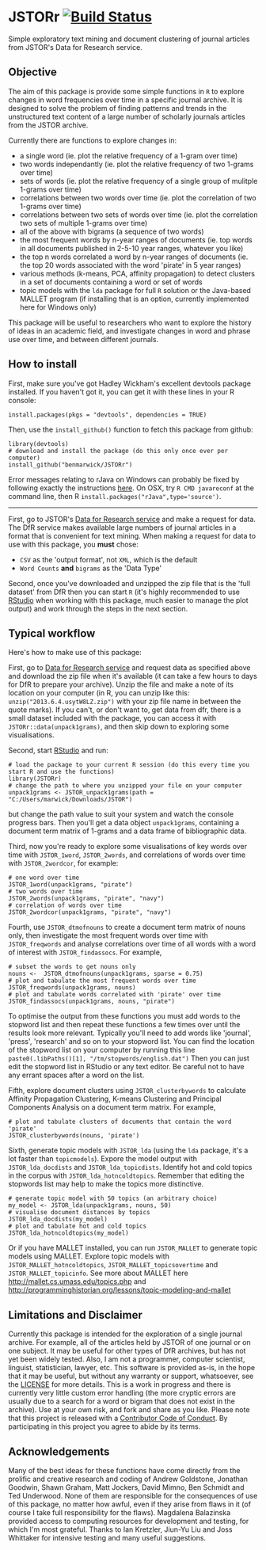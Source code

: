 JSTORr  [![Build Status](https://travis-ci.org/benmarwick/JSTORr.svg?branch=master)](https://travis-ci.org/benmarwick/JSTORr)
======

Simple exploratory text mining and document clustering of journal articles from JSTOR's Data for Research service.

Objective
----
The aim of this package is provide some simple functions in `R` to explore changes in word frequencies over time in a specific journal archive. It is designed to solve the problem of finding patterns and trends in the unstructured text content of a large number of scholarly journals articles from the JSTOR archive.

Currently there are functions to explore changes in:
- a single word (ie. plot the relative frequency of a 1-gram over time)
- two words independantly (ie. plot the relative frequency of two 1-grams over time)
- sets of words (ie. plot the relative frequency of a single group of mulitple 1-grams over time)
- correlations between two words over time (ie. plot the correlation of two 1-grams over time)
- correlations between two sets of words over time (ie. plot the correlation two sets of multiple 1-grams over time)
- all of the above with bigrams (a sequence of two words)
- the most frequent words by n-year ranges of documents (ie. top words in all documents published in 2-5-10 year ranges, whatever you like)
- the top n words correlated a word by n-year ranges of documents (ie. the top 20 words associated with the word 'pirate' in 5 year ranges)
- various methods (k-means, PCA, affinity propagation) to detect clusters in a set of documents containing a word or set of words
- topic models with the `lda` package for full `R` solution or the Java-based MALLET program (if installing that is an option, currently implemented here for Windows only) 

This package will be useful to researchers who want to explore the history of ideas in an academic field, and investigate changes in word and phrase use over time, and between different journals. 

How to install
----
First, make sure you've got Hadley Wickham's excellent devtools package installed. If you haven't got it, you can get it with these lines in your R console:

```
install.packages(pkgs = "devtools", dependencies = TRUE)
```
Then, use the `install_github()` function to fetch this package from github:

```
library(devtools)
# download and install the package (do this only once ever per computer)
install_github("benmarwick/JSTORr")
```
Error messages relating to rJava on Windows can probably be fixed by following exactly the instructions [here][SOrJava]. On OSX, try `R CMD javareconf` at the command line, then R `install.packages("rJava",type='source')`.

----
First, go to JSTOR's [Data for Research service][dfr] and make a request for data. The DfR service makes available large numbers of journal articles in a format that is convenient for text mining. When making a request for data to use with this package, you **must** chose:
- `CSV` as the 'output format', not `XML`, which is the default
- `Word Counts` **and** `bigrams` as the 'Data Type'

Second, once you've downloaded and unzipped the zip file that is the 'full dataset' from DfR then you can start `R` (it's highly recommended to use [RStudio][rstudio] when working with this package, much easier to manage the plot output) and work through the steps in the next section.

Typical workflow
----
Here's how to make use of this package:

First, go to [Data for Research service][dfr] and request data as specified above and download the zip file when it's available (it can take a few hours to days for DfR to prepare your archive). Unzip the file and make a note of its location on your computer (in R, you can unzip like this: `unzip("2013.6.4.usytW8LZ.zip")` with your zip file name in between the quote marks). If you can't, or don't want to, get data from dfr, there is a small dataset included with the package, you can access it with `JSTORr::data(unpack1grams)`, and then skip down to exploring some visualisations.

Second, start [RStudio][rstudio] and run: 

```
# load the package to your current R session (do this every time you start R and use the functions)
library(JSTORr)
# change the path to where you unzipped your file on your computer
unpack1grams <- JSTOR_unpack1grams(path = "C:/Users/marwick/Downloads/JSTOR")
```
but change the path value to suit your system and watch the console progress bars. Then you'll get a data object `unpack1grams`, containing a document term matrix of 1-grams and a data frame of bibliographic data.

Third, now you're ready to explore some visualisations of key words over time with `JSTOR_1word`, `JSTOR_2words`, and correlations of words over time with `JSTOR_2wordcor`, for example:

```
# one word over time
JSTOR_1word(unpack1grams, "pirate")
# two words over time
JSTOR_2words(unpack1grams, "pirate", "navy")
# correlation of words over time
JSTOR_2wordcor(unpack1grams, "pirate", "navy")
```

Fourth, use `JSTOR_dtmofnouns` to create a document term matrix of nouns only, then investigate the most frequent words over time with `JSTOR_freqwords` and analyse correlations over time of all words with a word of interest with `JSTOR_findassocs`.  For example,

```
# subset the words to get nouns only
nouns <-  JSTOR_dtmofnouns(unpack1grams, sparse = 0.75)
# plot and tabulate the most frequent words over time
JSTOR_freqwords(unpack1grams, nouns)
# plot and tabulate words correlated with 'pirate' over time
JSTOR_findassocs(unpack1grams, nouns, "pirate")
```

To optimise the output from these functions you must add words to the stopword list and then repeat these functions a few times over until the results look more relevant. Typically you'll need to add words like 'journal', 'press', 'research' and so on to your stopword list. You can find the location of the stopword list on your computer by running this line `paste0(.libPaths()[1], "/tm/stopwords/english.dat")` Then you can just edit the stopword list in RStudio or any text editor. Be careful not to have any errant spaces after a word on the list.

Fifth, explore document clusters using `JSTOR_clusterbywords` to calculate Affinity Propagation Clustering, K-means Clustering and Principal Components Analysis on a document term matrix. For example, 

```
# plot and tabulate clusters of documents that contain the word 'pirate'
JSTOR_clusterbywords(nouns, 'pirate')
```

Sixth, generate topic models with `JSTOR_lda` (using the `lda` package, it's a lot faster than `topicmodels`). Expore the model output with `JSTOR_lda_docdists` and `JSTOR_lda_topicdists`. Identify hot and cold topics in the corpus with `JSTOR_lda_hotncoldtopics`. Remember that editing the stopwords list may help to make the topics more distinctive. 

```
# generate topic model with 50 topics (an arbitrary choice)
my_model <- JSTOR_lda(unpack1grams, nouns, 50)
# visualise document distances by topics
JSTOR_lda_docdists(my_model)
# plot and tabulate hot and cold topics
JSTOR_lda_hotncoldtopics(my_model)
```

Or if you have MALLET installed, you can run `JSTOR_MALLET` to generate topic models using MALLET. Explore topic models with `JSTOR_MALLET_hotncoldtopics`, `JSTOR_MALLET_topicsovertime` and `JSTOR_MALLET_topicinfo`. See more about MALLET here http://mallet.cs.umass.edu/topics.php and http://programminghistorian.org/lessons/topic-modeling-and-mallet 

Limitations and Disclaimer
----
Currently this package is intended for the exploration of a single journal archive. For example, all of the articles held by JSTOR of one journal or on one subject. It may be useful for other types of DfR archives, but has not yet been widely tested. Also, I am not a programmer, computer scientist, linguist, statistician, lawyer, etc. This software is provided as-is, in the hope that it may be useful, but without any warranty or support, whatsoever, see the [LICENSE](LICENSE) for more details. This is a work in progress and there is currently very little custom error handling (the more cryptic errors are usually due to a search for a word or bigram that does not exist in the archive). Use at your own risk, and fork and share as you like. Please note that this project is released with a [Contributor Code of Conduct](CONDUCT.md). By participating in this project you agree to abide by its terms.

Acknowledgements
----
Many of the best ideas for these functions have come directly from the prolific and creative research and coding of Andrew Goldstone, Jonathan Goodwin, Shawn Graham, Matt Jockers, David Mimno, Ben Schmidt and Ted Underwood. None of them are responsible for the consequences of use of this package, no matter how awful, even if they arise from flaws in it (of course I take full responsibility for the flaws). Magdalena Balazinska provided access to computing resources for development and testing, for which I'm most grateful. Thanks to Ian Kretzler, Jiun-Yu Liu and Joss Whittaker for intensive testing and many useful suggestions.
  
  [dfr]:http://dfr.jstor.org/
  [SOrJava]:http://stackoverflow.com/a/7604469/1036500
  [rstudio]:http://www.rstudio.com/ide/download/
  
